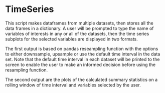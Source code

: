 # TimeSeries

This script makes dataframes from multiple datasets, then stores all the data frames in a dictionary. A user will be prompted to type the name of variables of interests in any or all of the datasets, then the time series subplots for the selected variables are displayed in two formats. 

The first output is based on pandas reseampling function with the options to either downsample, upsample or use the default time interval in the data set. Note that the default time interval in each dataset will be printed to the screen to enable the user to make an informed decision before using the resampling function.

The second output are the plots of the calculated summary statistics on a rolling window of time interval and variables selected by the user.  
